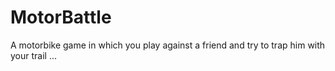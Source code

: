 # MotorBattle
A motorbike game in which you play against a friend and try to trap him with your trail ...

